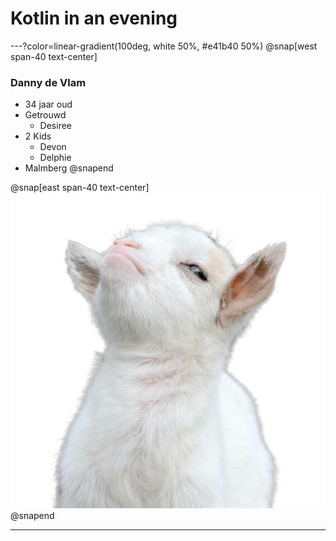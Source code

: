 # Kotlin in an evening

---?color=linear-gradient(100deg, white 50%, #e41b40 50%)
@snap[west span-40 text-center]
### Danny de Vlam
* 34 jaar oud
* Getrouwd
    * Desiree  
* 2 Kids
    * Devon
    * Delphie
* Malmberg
@snapend

@snap[east span-40 text-center]
![mug-shot](assets/img/danny.png)
@snapend

---

